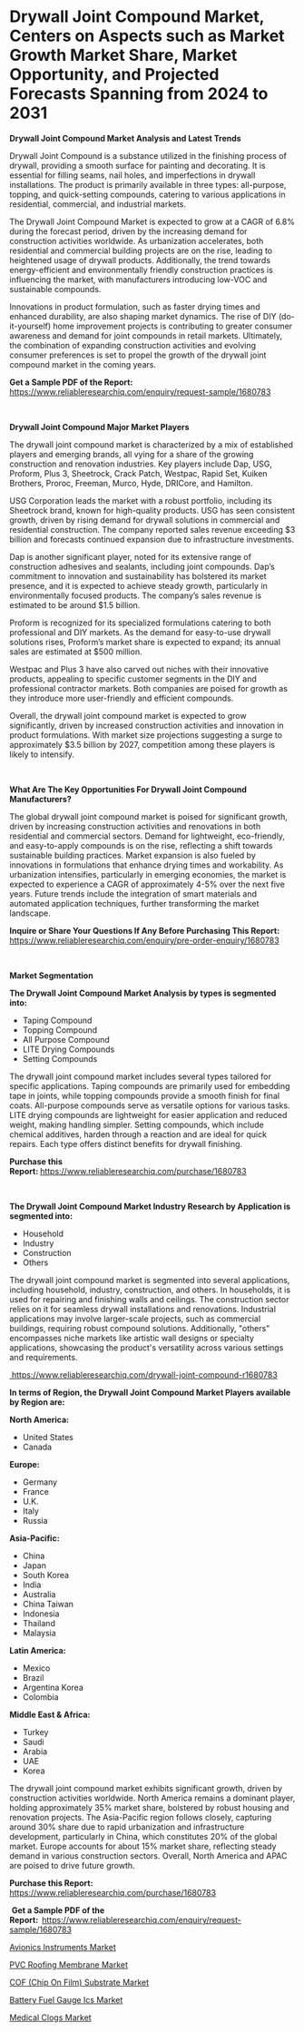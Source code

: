 <p><h1>Drywall Joint Compound Market, Centers on Aspects such as Market Growth Market Share, Market Opportunity, and Projected Forecasts Spanning from 2024 to 2031</h1></p><p><strong>Drywall Joint Compound Market Analysis and Latest Trends</strong></p>
<p><p>Drywall Joint Compound is a substance utilized in the finishing process of drywall, providing a smooth surface for painting and decorating. It is essential for filling seams, nail holes, and imperfections in drywall installations. The product is primarily available in three types: all-purpose, topping, and quick-setting compounds, catering to various applications in residential, commercial, and industrial markets.</p><p>The Drywall Joint Compound Market is expected to grow at a CAGR of 6.8% during the forecast period, driven by the increasing demand for construction activities worldwide. As urbanization accelerates, both residential and commercial building projects are on the rise, leading to heightened usage of drywall products. Additionally, the trend towards energy-efficient and environmentally friendly construction practices is influencing the market, with manufacturers introducing low-VOC and sustainable compounds.</p><p>Innovations in product formulation, such as faster drying times and enhanced durability, are also shaping market dynamics. The rise of DIY (do-it-yourself) home improvement projects is contributing to greater consumer awareness and demand for joint compounds in retail markets. Ultimately, the combination of expanding construction activities and evolving consumer preferences is set to propel the growth of the drywall joint compound market in the coming years.</p></p>
<p><strong>Get a Sample PDF of the Report:&nbsp;</strong> <a href="https://www.reliableresearchiq.com/enquiry/request-sample/1680783?utm_campaign=1121&utm_medium=2&utm_source=Github&utm_content=ia&utm_term=04102024&utm_id=drywall-joint-compound">https://www.reliableresearchiq.com/enquiry/request-sample/1680783</a></p>
<p>&nbsp;</p>
<p><strong>Drywall Joint Compound Major Market Players</strong></p>
<p><p>The drywall joint compound market is characterized by a mix of established players and emerging brands, all vying for a share of the growing construction and renovation industries. Key players include Dap, USG, Proform, Plus 3, Sheetrock, Crack Patch, Westpac, Rapid Set, Kuiken Brothers, Proroc, Freeman, Murco, Hyde, DRICore, and Hamilton.</p><p>USG Corporation leads the market with a robust portfolio, including its Sheetrock brand, known for high-quality products. USG has seen consistent growth, driven by rising demand for drywall solutions in commercial and residential construction. The company reported sales revenue exceeding $3 billion and forecasts continued expansion due to infrastructure investments.</p><p>Dap is another significant player, noted for its extensive range of construction adhesives and sealants, including joint compounds. Dap’s commitment to innovation and sustainability has bolstered its market presence, and it is expected to achieve steady growth, particularly in environmentally focused products. The company’s sales revenue is estimated to be around $1.5 billion.</p><p>Proform is recognized for its specialized formulations catering to both professional and DIY markets. As the demand for easy-to-use drywall solutions rises, Proform’s market share is expected to expand; its annual sales are estimated at $500 million.</p><p>Westpac and Plus 3 have also carved out niches with their innovative products, appealing to specific customer segments in the DIY and professional contractor markets. Both companies are poised for growth as they introduce more user-friendly and efficient compounds.</p><p>Overall, the drywall joint compound market is expected to grow significantly, driven by increased construction activities and innovation in product formulations. With market size projections suggesting a surge to approximately $3.5 billion by 2027, competition among these players is likely to intensify.</p></p>
<p>&nbsp;</p>
<p><strong>What Are The Key Opportunities For Drywall Joint Compound Manufacturers?</strong></p>
<p><p>The global drywall joint compound market is poised for significant growth, driven by increasing construction activities and renovations in both residential and commercial sectors. Demand for lightweight, eco-friendly, and easy-to-apply compounds is on the rise, reflecting a shift towards sustainable building practices. Market expansion is also fueled by innovations in formulations that enhance drying times and workability. As urbanization intensifies, particularly in emerging economies, the market is expected to experience a CAGR of approximately 4-5% over the next five years. Future trends include the integration of smart materials and automated application techniques, further transforming the market landscape.</p></p>
<p><strong>Inquire or Share Your Questions If Any Before Purchasing This Report:</strong> <a href="https://www.reliableresearchiq.com/enquiry/pre-order-enquiry/1680783?utm_campaign=1121&utm_medium=2&utm_source=Github&utm_content=ia&utm_term=04102024&utm_id=drywall-joint-compound">https://www.reliableresearchiq.com/enquiry/pre-order-enquiry/1680783</a></p>
<p>&nbsp;</p>
<p><strong>Market Segmentation</strong></p>
<p><strong>The Drywall Joint Compound Market Analysis by types is segmented into:</strong></p>
<p><ul><li>Taping Compound</li><li>Topping Compound</li><li>All Purpose Compound</li><li>LITE Drying Compounds</li><li>Setting Compounds</li></ul></p>
<p><p>The drywall joint compound market includes several types tailored for specific applications. Taping compounds are primarily used for embedding tape in joints, while topping compounds provide a smooth finish for final coats. All-purpose compounds serve as versatile options for various tasks. LITE drying compounds are lightweight for easier application and reduced weight, making handling simpler. Setting compounds, which include chemical additives, harden through a reaction and are ideal for quick repairs. Each type offers distinct benefits for drywall finishing.</p></p>
<p><strong>Purchase this Report:&nbsp;</strong><a href="https://www.reliableresearchiq.com/purchase/1680783?utm_campaign=1121&utm_medium=2&utm_source=Github&utm_content=ia&utm_term=04102024&utm_id=drywall-joint-compound">https://www.reliableresearchiq.com/purchase/1680783</a></p>
<p>&nbsp;</p>
<p><strong>The Drywall Joint Compound Market Industry Research by Application is segmented into:</strong></p>
<p><ul><li>Household</li><li>Industry</li><li>Construction</li><li>Others</li></ul></p>
<p><p>The drywall joint compound market is segmented into several applications, including household, industry, construction, and others. In households, it is used for repairing and finishing walls and ceilings. The construction sector relies on it for seamless drywall installations and renovations. Industrial applications may involve larger-scale projects, such as commercial buildings, requiring robust compound solutions. Additionally, "others" encompasses niche markets like artistic wall designs or specialty applications, showcasing the product's versatility across various settings and requirements.</p></p>
<p><a href="https://www.reliableresearchiq.com/drywall-joint-compound-r1680783?utm_campaign=1121&utm_medium=2&utm_source=Github&utm_content=ia&utm_term=04102024&utm_id=drywall-joint-compound">&nbsp;https://www.reliableresearchiq.com/drywall-joint-compound-r1680783</a></p>
<p><strong>In terms of Region, the Drywall Joint Compound Market Players available by Region are:</strong></p>
<p>
    <p> <strong> North America: </strong>
        <ul>
            <li>United States</li>
            <li>Canada</li>
        </ul>
        </p> 
    <p> <strong> Europe: </strong>
        <ul>
            <li>Germany</li>
            <li>France</li>
            <li>U.K.</li>
            <li>Italy</li>
            <li>Russia</li>
        </ul>
        </p> 
    <p> <strong> Asia-Pacific: </strong>
        <ul>
            <li>China</li>
            <li>Japan</li>
            <li>South Korea</li>
            <li>India</li>
            <li>Australia</li>
            <li>China Taiwan</li>
            <li>Indonesia</li>
            <li>Thailand</li>
            <li>Malaysia</li>
        </ul>
        </p> 
    <p> <strong> Latin America: </strong>
        <ul>
            <li>Mexico</li>
            <li>Brazil</li>
            <li>Argentina Korea</li>
            <li>Colombia</li>
        </ul>
        </p> 
    <p> <strong> Middle East & Africa: </strong>
        <ul>
            <li>Turkey</li>
            <li>Saudi</li>
            <li>Arabia</li>
            <li>UAE</li>
            <li>Korea</li>
        </ul>
    </p>
    </p>
<p><p>The drywall joint compound market exhibits significant growth, driven by construction activities worldwide. North America remains a dominant player, holding approximately 35% market share, bolstered by robust housing and renovation projects. The Asia-Pacific region follows closely, capturing around 30% share due to rapid urbanization and infrastructure development, particularly in China, which constitutes 20% of the global market. Europe accounts for about 15% market share, reflecting steady demand in various construction sectors. Overall, North America and APAC are poised to drive future growth.</p></p>
<p><strong>Purchase this Report: </strong><a href="https://www.reliableresearchiq.com/purchase/1680783?utm_campaign=1121&utm_medium=2&utm_source=Github&utm_content=ia&utm_term=04102024&utm_id=drywall-joint-compound">https://www.reliableresearchiq.com/purchase/1680783</a></p>
<p>&nbsp;<strong>Get a Sample PDF of the Report:&nbsp;&nbsp;</strong><a href="https://www.reliableresearchiq.com/enquiry/request-sample/1680783?utm_campaign=1121&utm_medium=2&utm_source=Github&utm_content=ia&utm_term=04102024&utm_id=drywall-joint-compound">https://www.reliableresearchiq.com/enquiry/request-sample/1680783</a></p>
<p><strong></strong></p>
<p><p><a href="https://www.linkedin.com/pulse/avionics-instruments-market-size-share-trends-analysis-report-bwfje?utm_campaign=1121&utm_medium=2&utm_source=Github&utm_content=ia&utm_term=04102024&utm_id=drywall-joint-compound">Avionics Instruments Market</a></p><p><a href="https://github.com/Alanbrewer218/Market-Research-Report-List-1/blob/main/pvc-roofing-membrane-market.md?utm_campaign=1121&utm_medium=2&utm_source=Github&utm_content=ia&utm_term=04102024&utm_id=drywall-joint-compound">PVC Roofing Membrane Market</a></p><p><a href="https://issuu.com/reportprime-2/docs/cof-chip-on-film-substrate-market-s_15029bbc622786?utm_campaign=1121&utm_medium=2&utm_source=Github&utm_content=ia&utm_term=04102024&utm_id=drywall-joint-compound">COF (Chip On Film) Substrate Market</a></p><p><a href="https://www.linkedin.com/pulse/battery-fuel-gauge-ics-market-research-report-2024-2031-listrakr-tjbqe?utm_campaign=1121&utm_medium=2&utm_source=Github&utm_content=ia&utm_term=04102024&utm_id=drywall-joint-compound">Battery Fuel Gauge Ics Market</a></p><p><a href="https://github.com/rhiannafarm1/Market-Research-Report-List-1/blob/main/medical-clogs-market.md?utm_campaign=1121&utm_medium=2&utm_source=Github&utm_content=ia&utm_term=04102024&utm_id=drywall-joint-compound">Medical Clogs Market</a></p></p>
